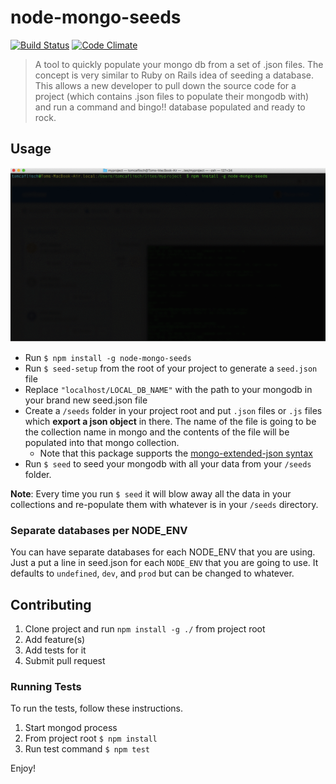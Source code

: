 # node-mongo-seeds
[![Build Status](https://travis-ci.org/toymachiner62/node-mongo-seeds.svg?branch=master)](https://travis-ci.org/toymachiner62/node-mongo-seeds)
[![Code Climate](https://codeclimate.com/github/toymachiner62/node-mongo-seeds/badges/gpa.svg)](https://codeclimate.com/github/toymachiner62/node-mongo-seeds)

> A tool to quickly populate your mongo db from a set of .json files. The concept is very similar to Ruby on Rails idea of seeding a database. This allows a new developer to pull down the source code for a project (which contains .json files to populate their mongodb with) and run a command and bingo!! database populated and ready to rock.

## Usage

![usage.gif](./usage.gif)

- Run `$ npm install -g node-mongo-seeds`
- Run `$ seed-setup` from the root of your project to generate a `seed.json` file
- Replace `"localhost/LOCAL_DB_NAME"` with the path to your mongodb in your brand new seed.json file
- Create a `/seeds` folder in your project root and put `.json` files or `.js` files which **export a json object** in there.
		The name of the file is going to be the collection name in mongo and the contents
		of the file will be populated into that mongo collection.
	- Note that this package supports the [mongo-extended-json syntax](https://docs.mongodb.com/manual/reference/mongodb-extended-json/)
- Run `$ seed` to seed your mongodb with all your data from your `/seeds` folder.

**Note**: Every time you run `$ seed` it will blow away all the data in your collections and re-populate them with whatever is in your `/seeds` directory.

### Separate databases per NODE_ENV

You can have separate databases for each NODE_ENV that you are using. Just a put a line in seed.json for each `NODE_ENV` that you are going to use. It defaults to `undefined`, `dev`, and `prod` but can be changed to whatever.

## Contributing

1. Clone project and run `npm install -g ./` from project root
2. Add feature(s)
3. Add tests for it
4. Submit pull request

### Running Tests

To run the tests, follow these instructions.

1. Start mongod process		
2. From project root `$ npm install`
3. Run test command `$ npm test`

Enjoy!
